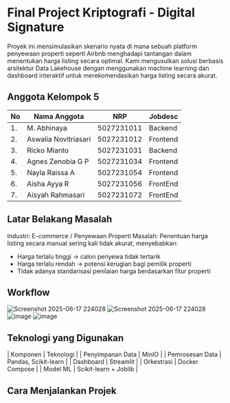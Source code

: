 # Final Project Kriptografi - Digital Signature
Proyek ini mensimulasikan skenario nyata di mana sebuah platform penyewaan properti seperti Airbnb menghadapi tantangan dalam menentukan harga listing secara optimal. Kami mengusulkan solusi berbasis arsitektur Data Lakehouse dengan menggunakan machine learning dan dashboard interaktif untuk merekomendasikan harga listing secara akurat.

## Anggota Kelompok 5

| No | Nama Anggota        | NRP           | Jobdesc                          |
|----|---------------------|---------------|----------------------------------|
| 1. | M. Abhinaya         | 5027231011    | Backend                          |
| 2. | Aswalia Novitriasari| 5027231012    | Frontend                         |
| 3. | Ricko Mianto        | 5027231031    | Backend                          |
| 4. | Agnes Zenobia G P   | 5027231034    | Frontend                         |
| 5. | Nayla Raissa A      | 5027231054    | Frontend                         |
| 6. | Aisha Ayya R        | 5027231056    | FrontEnd                         |
| 7. | Aisyah Rahmasari    | 5027231072    | FrontEnd                         |

## Latar Belakang Masalah
Industri: E-commerce / Penyewaan Properti
Masalah: Penentuan harga listing secara manual sering kali tidak akurat, menyebabkan:
- Harga terlalu tinggi → calon penyewa tidak tertarik
- Harga terlalu rendah → potensi kerugian bagi pemilik properti
- Tidak adanya standarisasi penilaian harga berdasarkan fitur properti

## Workflow
![Screenshot 2025-06-17 224028](https://github.com/user-attachments/assets/b5adfad6-d8b0-4014-8996-8e398f965ce7)
![Screenshot 2025-06-17 224028](https://github.com/user-attachments/assets/b5adfad6-d8b0-4014-8996-8e398f965ce7)
![image](https://github.com/user-attachments/assets/d14c5c7d-9e5f-4a28-b259-86e59e6cf19c)
![image](https://github.com/user-attachments/assets/d14c5c7d-9e5f-4a28-b259-86e59e6cf19c)

## Teknologi yang Digunakan
| Komponen           | Teknologi               |
| Penyimpanan Data   | MinIO                   |
| Pemrosesan Data    | Pandas, Scikit-learn    |
| Dashboard          | Streamlit               |
| Orkestrasi         | Docker Compose          |
| Model ML           | Scikit-learn + Joblib   |

## Cara Menjalankan Projek


